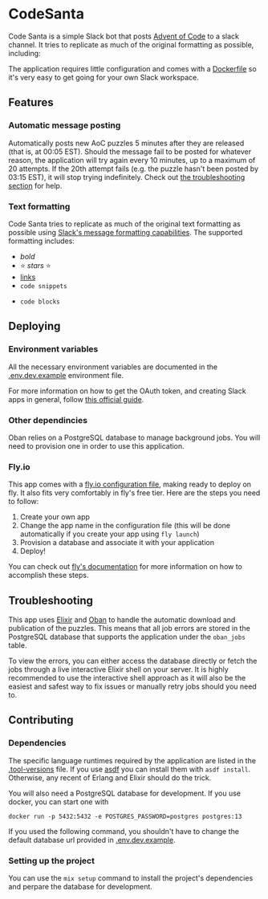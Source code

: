 # CodeSanta

Code Santa is a simple Slack bot that posts [Advent of Code](https://www.adventofcode.com) to a slack channel. It tries
to replicate as much of the original formatting as possible, including:

The application requires little configuration and comes with a [Dockerfile](Dockerfile) so it's very easy to get going for your own Slack workspace.

## Features

### Automatic message posting

Automatically posts new AoC puzzles 5 minutes after they are released (that is, at 00:05 EST). Should the message fail to be posted for whatever reason, the application will try again every 10 minutes, up to a maximum of 20 attempts. If the 20th attempt fails (e.g. the puzzle hasn't been posted by 03:15 EST), it will stop trying indefinitely. Check out [the troubleshooting section](#troubleshooting) for help.

### Text formatting

Code Santa tries to replicate as much of the original text formatting as possible using [Slack's message formatting capabilities](https://slack.com/help/articles/202288908-Format-your-messages). The supported formatting includes:

- _bold_
- ⭐ _stars_ ⭐
- [links](https://adventofcode.com/)
- `code snippets`
- ```
  code blocks
  ```

## Deploying

### Environment variables

All the necessary environment variables are documented in the [.env.dev.example](.env.dev.example) environment file.

For more information on how to get the OAuth token, and creating Slack apps in general, follow [this official guide](https://api.slack.com/authentication/basics).

### Other dependincies

Oban relies on a PostgreSQL database to manage background jobs. You will need to provision one in order to use this application.

### Fly.io

This app comes with a [fly.io configuration file](fly.toml), making ready to deploy on fly. It also fits very comfortably in fly's free tier. Here are the steps you need to follow:

1. Create your own app
1. Change the app name in the configuration file (this will be done automatically if you create your app using `fly launch`)
1. Provision a database and associate it with your application
1. Deploy!

You can check out [fly's documentation](https://fly.io/docs/) for more information on how to accomplish these steps.

## Troubleshooting

This app uses [Elixir](https://elixir-lang.org/) and [Oban](https://getoban.pro/) to handle the automatic download and publication of the puzzles. This means that all job errors are stored in the PostgreSQL database that supports the application under the `oban_jobs` table.

To view the errors, you can either access the database directly or fetch the jobs through a live interactive Elixir shell on your server. It is highly recommended to use the interactive shell approach as it will also be the easiest and safest way to fix issues or manually retry jobs should you need to.

## Contributing

### Dependencies

The specific language runtimes required by the application are listed in the [.tool-versions](.tool-versions) file. If you use [asdf](https://asdf-vm.com/) you can install them with `asdf install`. Otherwise, any recent of Erlang and Elixir should do the trick.

You will also need a PostgreSQL database for development. If you use docker, you can start one with

```
docker run -p 5432:5432 -e POSTGRES_PASSWORD=postgres postgres:13
```

If you used the following command, you shouldn't have to change the default database url provided in [.env.dev.example](.env.dev.example).

### Setting up the project

You can use the `mix setup` command to install the project's dependencies and perpare the database for development.
